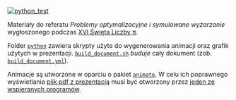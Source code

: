 [![python_test](https://github.com/vil02/pi2022/actions/workflows/python_test.yml/badge.svg)](https://github.com/vil02/pi2022/actions/workflows/python_test.yml)

Materiały do referatu _Problemy optymalizacyjne i symulowane wyżarzanie_ wygłoszonego podczas [XVI Święta Liczby &pi;](https://us.edu.pl/wydzial/wnst/wspolpraca/szkoly/swieto-liczby-pi/).

Folder [`python`](./python) zawiera skrypty użyte do wygenerowania animacji oraz grafik użytych w prezentacji.
[`build_document.sh`](build_document.sh) _buduje_ cały dokument (zob. [`build_document.yml`](.github/workflows/build_document.yml)).

Animacje są utworzone w oparciu o pakiet [`animate`](https://ctan.org/pkg/animate).
W celu ich poprawnego wyświetlania [plik pdf z prezentacją](./generated/pi2022.pdf) musi być otworzony przez [jeden ze wspieranych programów](https://gitlab.com/agrahn/animate#requirements).
